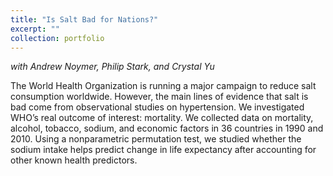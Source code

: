 ```yaml
---
title: "Is Salt Bad for Nations?"
excerpt: ""
collection: portfolio
---
```

*with Andrew Noymer, Philip Stark, and Crystal Yu*

The World Health Organization is running a major campaign to reduce salt consumption worldwide. However, the main lines of evidence that salt is bad come from observational studies on hypertension. We investigated WHO’s real outcome of interest: mortality. We collected data on mortality, alcohol, tobacco, sodium, and economic factors in 36 countries in 1990 and 2010. Using a nonparametric permutation test, we studied whether the sodium intake helps predict change in life expectancy after accounting for other known health predictors.
